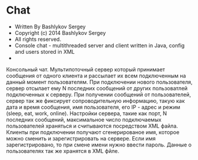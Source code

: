 Chat
====
* Written By Bashlykov Sergey
* Copyright (c) 2014 Bashlykov Sergey
* All rights reserved. 
* Console chat - multithreaded server and client written in Java, config and users stored in XML
* 
Консольный чат.
Мультипоточный сервер который принимает сообщения от одного клиента и рассылает их всем подключенным на данный момент пользователям. 
При подключении нового пользователя, сервер отсылает ему N последних сообщений от других пользоватлей подключенных к серверу. 
При получении сообщений от пользователей, сервер так же фиксирует сопроводительную информацию, такую как дата и время сообщения, имя пользователя, его IP - адрес и режим (sleep, eat, work, online).
Настройки сервера, такие как порт, N последних сообщений, максимальное число подключаемых пользователей храняться и считываются посредством XML файла.
Клиенты при подключении получают сгенерированое имя, которое можно сменить и зарегистрировать на сервере. Если имя зарегистрировано, то при смене имени нужно ввести пароль. Данные о пользователях так же хранятся в XML фйле.
